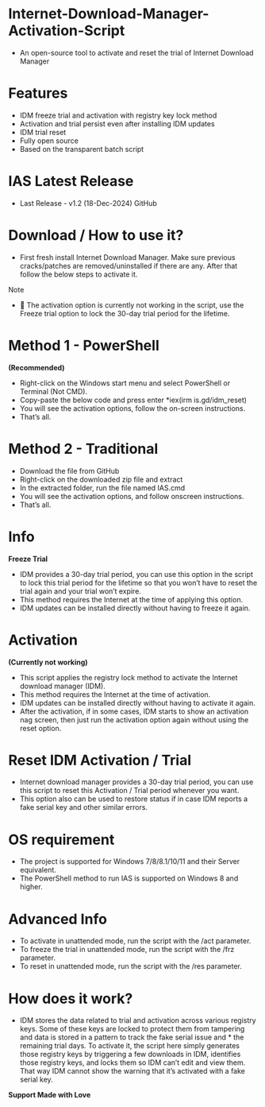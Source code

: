 # Internet-Download-Manager-Activation-Script

* An open-source tool to activate and reset the trial of Internet Download Manager

# Features
* IDM freeze trial and activation with registry key lock method
* Activation and trial persist even after installing IDM updates
* IDM trial reset
* Fully open source
* Based on the transparent batch script

# IAS Latest Release
* Last Release - v1.2 (18-Dec-2024) GitHub

# Download / How to use it?
* First fresh install Internet Download Manager. Make sure previous cracks/patches are removed/uninstalled if there are any. After that follow the below steps to activate it.

Note
* 📌 The activation option is currently not working in the script, use the Freeze trial option to lock the 30-day trial period for the lifetime.

# Method 1 - PowerShell
**(Recommended)**

* Right-click on the Windows start menu and select PowerShell or Terminal (Not CMD).
* Copy-paste the below code and press enter *iex(irm is.gd/idm_reset)
* You will see the activation options, follow the on-screen instructions.
* That’s all.

# Method 2 - Traditional
* Download the file from GitHub
* Right-click on the downloaded zip file and extract
* In the extracted folder, run the file named IAS.cmd
* You will see the activation options, and follow onscreen instructions.
* That’s all.

# Info
**Freeze Trial**

* IDM provides a 30-day trial period, you can use this option in the script to lock this trial period for the lifetime so that you won’t have to reset the trial again and your trial won’t expire.
* This method requires the Internet at the time of applying this option.
* IDM updates can be installed directly without having to freeze it again.

# Activation

**(Currently not working)**

* This script applies the registry lock method to activate the Internet download manager (IDM).
* This method requires the Internet at the time of activation.
* IDM updates can be installed directly without having to activate it again.
* After the activation, if in some cases, IDM starts to show an activation nag screen, then just run the activation option again without using the reset option.

# Reset IDM Activation / Trial
* Internet download manager provides a 30-day trial period, you can use this script to reset this Activation / Trial period whenever you want.
* This option also can be used to restore status if in case IDM reports a fake serial key and other similar errors.

# OS requirement
* The project is supported for Windows 7/8/8.1/10/11 and their Server equivalent.
* The PowerShell method to run IAS is supported on Windows 8 and higher.

# Advanced Info
* To activate in unattended mode, run the script with the /act parameter.
* To freeze the trial in unattended mode, run the script with the /frz parameter.
* To reset in unattended mode, run the script with the /res parameter.

# How does it work?
* IDM stores the data related to trial and activation across various registry keys. Some of these keys are locked to protect them from tampering and data is stored in a pattern to track the fake serial issue and * the remaining trial days. To activate it, the script here simply generates those registry keys by triggering a few downloads in IDM, identifies those registry keys, and locks them so IDM can’t edit and view them. That way IDM cannot show the warning that it’s activated with a fake serial key.

**Support Made with Love**
